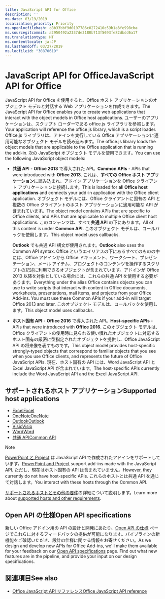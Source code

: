 ```yaml
---
title: JavaScript API for Office
description: ''
ms.date: 03/19/2019
localization_priority: Priority
ms.openlocfilehash: c8b33bbf9d0107786c0272410c59b1a3fe998cba
ms.sourcegitcommit: a2950492a2337de3180b713f5693fe82dbdd6a17
ms.translationtype: HT
ms.contentlocale: ja-JP
ms.lasthandoff: 03/27/2019
ms.locfileid: "30870619"
---
```

# <a name="javascript-api-for-office"></a><span data-ttu-id="90436-102">JavaScript API for Office</span><span class="sxs-lookup"><span data-stu-id="90436-102">JavaScript API for Office</span></span>

<span data-ttu-id="90436-103">JavaScript API for Office を使用すると、Office ホスト アプリケーションのオブジェクト モデルと対話する Web アプリケーションを作成できます。</span><span class="sxs-lookup"><span data-stu-id="90436-103">The JavaScript API for Office enables you to create web applications that interact with the object models in Office host applications.</span></span> <span data-ttu-id="90436-104">ユーザーのアプリケーションは、スクリプト ローダーである office.js ライブラリを参照します。</span><span class="sxs-lookup"><span data-stu-id="90436-104">Your application will reference the office.js library, which is a script loader.</span></span> <span data-ttu-id="90436-105">Office.js ライブラリは、アドインを実行している Office アプリケーションに適用可能なオブジェクト モデルを読み込みます。</span><span class="sxs-lookup"><span data-stu-id="90436-105">The office.js library loads the object models that are applicable to the Office application that is running the add-in.</span></span> <span data-ttu-id="90436-106">次の JavaScript オブジェクト モデルを使用できます。</span><span class="sxs-lookup"><span data-stu-id="90436-106">You can use the following JavaScript object models:</span></span>

- <span data-ttu-id="90436-107">**共通 API** - **Office 2013** で導入された API。</span><span class="sxs-lookup"><span data-stu-id="90436-107">**Common APIs** - APIs that were introduced with **Office 2013**.</span></span> <span data-ttu-id="90436-108">これは、**すべての Office ホスト アプリケーション**に読み込まれ、アドイン アプリケーションを Office クライアント アプリケーションに接続します。</span><span class="sxs-lookup"><span data-stu-id="90436-108">This is loaded for **all Office host applications** and connects your add-in application with the Office client application.</span></span> <span data-ttu-id="90436-109">オブジェクト モデルには、Office クライアントに固有の API と複数の Office クライアントのホスト アプリケーションに適用可能な API が含まれています。</span><span class="sxs-lookup"><span data-stu-id="90436-109">The object model contains APIs that are specific to Office clients, and APIs that are applicable to multiple Office client host applications.</span></span> <span data-ttu-id="90436-110">このコンテンツは、すべて**共通 API** の下にあります。</span><span class="sxs-lookup"><span data-stu-id="90436-110">All of this content is under **Common API**.</span></span> <span data-ttu-id="90436-111">このオブジェクト モデルは、コールバックを使用します。</span><span class="sxs-lookup"><span data-stu-id="90436-111">This object model uses callbacks.</span></span> 

  <span data-ttu-id="90436-112">**Outlook** でも共通 API 構文が使用されます。</span><span class="sxs-lookup"><span data-stu-id="90436-112">**Outlook** also uses the Common API syntax.</span></span> <span data-ttu-id="90436-113">Office というエイリアスの下にあるすべてのものの中には、Office アドインから Office ドキュメント、ワークシート、プレゼンテーション、メール アイテム、プロジェクトのコンテンツを操作するスクリプトの記述に利用できるオブジェクトが含まれています。アドインが Office 2013 以降を対象としている場合には、これらの共通 API を使用する必要があります。</span><span class="sxs-lookup"><span data-stu-id="90436-113">Everything under the alias Office contains objects you can use to write scripts that interact with content in Office documents, worksheets, presentations, mail items, and projects from your Office Add-ins. You must use these Common APIs if your add-in will target Office 2013 and later.</span></span> <span data-ttu-id="90436-114">このオブジェクト モデルは、コールバックを使用します。</span><span class="sxs-lookup"><span data-stu-id="90436-114">This object model uses callbacks.</span></span>

- <span data-ttu-id="90436-115">**ホスト固有 API** - **Office 2016** で導入された API。</span><span class="sxs-lookup"><span data-stu-id="90436-115">**Host-specific APIs** - APIs that were introduced with **Office 2016**.</span></span> <span data-ttu-id="90436-116">このオブジェクト モデルは、Office クライアントの使用時に見られる使い慣れたオブジェクトに対応するホスト固有の厳密に型指定されたオブジェクトを提供し、Office JavaScript API の将来像を表すものです。</span><span class="sxs-lookup"><span data-stu-id="90436-116">This object model provides host-specific strongly-typed objects that correspond to familiar objects that you see when you use Office clients, and represents the future of Office JavaScript APIs.</span></span> <span data-ttu-id="90436-117">現在、ホスト固有の API には、Word JavaScript API と Excel JavaScript API が含まれています。</span><span class="sxs-lookup"><span data-stu-id="90436-117">The host-specific APIs currently include the Word JavaScript API and the Excel JavaScript API.</span></span>

## <a name="supported-host-applications"></a><span data-ttu-id="90436-118">サポートされるホスト アプリケーション</span><span class="sxs-lookup"><span data-stu-id="90436-118">Supported host applications</span></span>

- [<span data-ttu-id="90436-119">Excel</span><span class="sxs-lookup"><span data-stu-id="90436-119">Excel</span></span>](overview/excel-add-ins-reference-overview.md)
- [<span data-ttu-id="90436-120">OneNote</span><span class="sxs-lookup"><span data-stu-id="90436-120">OneNote</span></span>](overview/onenote-add-ins-javascript-reference.md)
- [<span data-ttu-id="90436-121">Outlook</span><span class="sxs-lookup"><span data-stu-id="90436-121">Outlook</span></span>](requirement-sets/outlook-api-requirement-sets.md)
- [<span data-ttu-id="90436-122">Visio</span><span class="sxs-lookup"><span data-stu-id="90436-122">Visio</span></span>](overview/visio-javascript-reference-overview.md)
- [<span data-ttu-id="90436-123">Word</span><span class="sxs-lookup"><span data-stu-id="90436-123">Word</span></span>](overview/word-add-ins-reference-overview.md)
- [<span data-ttu-id="90436-124">共通 API</span><span class="sxs-lookup"><span data-stu-id="90436-124">Common API</span></span>](requirement-sets/office-add-in-requirement-sets.md)

> [!NOTE] 
> <span data-ttu-id="90436-125">[PowerPoint と Project](requirement-sets/powerpoint-and-project-note.md) は JavaScript API で作成されたアドインをサポートしています。</span><span class="sxs-lookup"><span data-stu-id="90436-125">[PowerPoint and Project](requirement-sets/powerpoint-and-project-note.md) support add-ins made with the JavaScript API.</span></span> <span data-ttu-id="90436-126">ただし、現在はホスト固有の API は含まれていません。</span><span class="sxs-lookup"><span data-stu-id="90436-126">However, they currently do not have host-specific APIs.</span></span> <span data-ttu-id="90436-127">これらのホストとは共通 API を通じて対話します。</span><span class="sxs-lookup"><span data-stu-id="90436-127">You interact with these hosts through the Common API.</span></span>

<span data-ttu-id="90436-128">[サポートされるホストとその他の要件](../concepts/requirements-for-running-office-add-ins.md)の詳細について説明します。</span><span class="sxs-lookup"><span data-stu-id="90436-128">Learn more about [supported hosts and other requirements](../concepts/requirements-for-running-office-add-ins.md).</span></span>

## <a name="open-api-specifications"></a><span data-ttu-id="90436-129">Open API の仕様</span><span class="sxs-lookup"><span data-stu-id="90436-129">Open API specifications</span></span>

<span data-ttu-id="90436-p106">新しい Office アドイン用の API の設計と開発にあたり、[Open API の仕様](openspec.md) ページでこれらに対するフィードバックの提供が可能になります。パイプラインの新機能をご確認いただき、設計の仕様に関する情報をお寄せください。</span><span class="sxs-lookup"><span data-stu-id="90436-p106">As we design and develop new APIs for Office Add-ins, we'll make them available for your feedback on our [Open API specifications](openspec.md) page. Find out what new features are in the pipeline, and provide your input on our design specifications.</span></span>

## <a name="see-also"></a><span data-ttu-id="90436-132">関連項目</span><span class="sxs-lookup"><span data-stu-id="90436-132">See also</span></span>

- [<span data-ttu-id="90436-133">Office JavaScript API リファレンス</span><span class="sxs-lookup"><span data-stu-id="90436-133">Office JavaScript API reference</span></span>](/javascript/api/overview/office)
